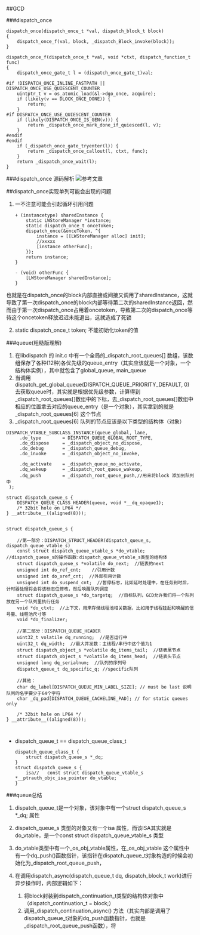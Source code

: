 ##GCD

###dispatch_once
```
dispatch_once(dispatch_once_t *val, dispatch_block_t block)
{
	dispatch_once_f(val, block, _dispatch_Block_invoke(block));
}
```

```
dispatch_once_f(dispatch_once_t *val, void *ctxt, dispatch_function_t func)
{
	dispatch_once_gate_t l = (dispatch_once_gate_t)val;

#if !DISPATCH_ONCE_INLINE_FASTPATH || DISPATCH_ONCE_USE_QUIESCENT_COUNTER
	uintptr_t v = os_atomic_load(&l->dgo_once, acquire);
	if (likely(v == DLOCK_ONCE_DONE)) {
		return;
	}
#if DISPATCH_ONCE_USE_QUIESCENT_COUNTER
	if (likely(DISPATCH_ONCE_IS_GEN(v))) {
		return _dispatch_once_mark_done_if_quiesced(l, v);
	}
#endif
#endif
	if (_dispatch_once_gate_tryenter(l)) {
		return _dispatch_once_callout(l, ctxt, func);
	}
	return _dispatch_once_wait(l);
}

```
###dispatch_once 源码解析
![参考文章](https://juejin.cn/post/6844904143753052174)

##dispatch_once实现单列可能会出现的问题
1. 一不注意可能会引起循环引用问题
	
	```
	+ (instancetype) sharedInstance {
	    static LWStoreManager *instance;
	    static dispatch_once_t onceToken;
	    dispatch_once(&onceToken, ^{
	        instance = [[LWStoreManager alloc] init];
	        //xxxxx
	        [instance otherFunc];
	    });
	    return instance;
	}
	
	- (void) otherFunc {
		[LWStoreManager sharedInstance];
	}
	```
也就是在dispatch_once的block内部直接或间接又调用了sharedInstance，这就导致了第一次dispatch_once的block内部等待第二次的sharedInstance返回，然而由于第一次dispatch_once占用着oncetoken，导致第二次的dispatch_once等待这个oncetoken释放迟迟未能退出，这就造成了死锁

2.  static dispatch_once_t token; 不能初始化token的值
   


###queue(粗糙版理解)

1. 在libdispatch 的 init.c 中有一个全局的_dispatch_root_queues[] 数组，该数组保存了各种(12种)各优先级的queue_entry（其实应该就是一个对象，一个结构体实例），其中就包含了global_queue, main_queue
2. 当调用dispatch_get_global_queue(DISPATCH_QUEUE_PRIORITY_DEFAULT, 0)去获取queue时，其实就是根据优先级参数，计算得到_dispatch_root_queues[]数组中的下标，去_dispatch_root_queues[]数组中相应的位置拿去对应的queue_entry（是一个对象），其实拿到的就是_dispatch_root_queues[6] 这个节点
3. _dispatch_root_queues[6] 队列的节点应该是以下类型的结构体（对象）

```
DISPATCH_VTABLE_SUBCLASS_INSTANCE(queue_global, lane,
	 .do_type        = DISPATCH_QUEUE_GLOBAL_ROOT_TYPE,
	 .do_dispose     = _dispatch_object_no_dispose,
	 .do_debug       = _dispatch_queue_debug,
	 .do_invoke      = _dispatch_object_no_invoke,

	 .dq_activate    = _dispatch_queue_no_activate,
	 .dq_wakeup      = _dispatch_root_queue_wakeup,
	 .dq_push        = _dispatch_root_queue_push,//用来将block 添加到队列中
 );
```



```
struct dispatch_queue_s {
	DISPATCH_QUEUE_CLASS_HEADER(queue, void *__dq_opaque1);
	/* 32bit hole on LP64 */
} __attribute__((aligned(8)));
```

```

struct dispatch_queue_s {
	
	//第一部分：DISPATCH_STRUCT_HEADER(dispatch_queue_s, dispatch_queue_vtable_s)
    const struct dispatch_queue_vtable_s *do_vtable;  //dispatch_queue_s的操作函数:dispatch_queue_vtable_s类型的结构体
    struct dispatch_queue_s *volatile do_next;  //链表的next
    unsigned int do_ref_cnt;    //引用计数
    unsigned int do_xref_cnt;  //外部引用计数
    unsigned int do_suspend_cnt;  //暂停标志，比如延时处理中，在任务到时后，计时器处理将会将该标志位修改，然后唤醒队列调度
    struct dispatch_queue_s *do_targetq;  //目标队列，GCD允许我们将一个队列放在另一个队列里执行任务
    void *do_ctxt;  //上下文，用来存储线程池相关数据，比如用于线程挂起和唤醒的信号量、线程池尺寸等
    void *do_finalizer;
    
    //第二部分：DISPATCH_QUEUE_HEADER
    uint32_t volatile dq_running;  //是否运行中
    uint32_t dq_width;  //最大并发数：主线程/串行中这个值为1
    struct dispatch_object_s *volatile dq_items_tail;  //链表尾节点
    struct dispatch_object_s *volatile dq_items_head;  //链表头节点
    unsigned long dq_serialnum;  //队列的序列号
    dispatch_queue_t dq_specific_q; //specific队列
    
    //其他：
    char dq_label[DISPATCH_QUEUE_MIN_LABEL_SIZE]; // must be last 说明队列的名字要少于64个字符
    char _dq_pad[DISPATCH_QUEUE_CACHELINE_PAD]; // for static queues only
	
	/* 32bit hole on LP64 */
} __attribute__((aligned(8)));



```

* dispatch_queue_t == dispatch_queue_class_t

	```
	dispatch_queue_class_t {
		struct dispatch_queue_s *_dq;
	}
	struct dispatch_queue_s {
		isa//   const struct dispatch_queue_vtable_s *__ptrauth_objc_isa_pointer do_vtable;
	}
	```
###queue总结
1. dispatch_queue_t是一个对象，该对象中有一个struct dispatch_queue_s *_dq; 属性
2. dispatch_queue_s 类型的对象又有一个isa 属性，而该ISA其实就是do_vtable，是一个const struct dispatch_queue_vtable_s 类型
3. do_vtable类型中有一个_os_obj_vtable属性，在_os_obj_vtable 这个属性中有一个dq_push()函数指针，该指针在dispatch_queue_t对象构造的时候会初始化为_dispatch_root_queue_push，
4. 在调用dispatch_async(dispatch_queue_t dq, dispatch_block_t work)进行异步操作时，内部逻辑如下：
	
	1. 将block封装到dispatch_continuation_t类型的结构体对象中（dispatch_continuation_t = block;）
	2. 调用_dispatch_continuation_async() 方法（其实内部是调用了dispatch_queue_t对象的dq_push函数指针，也就是_dispatch_root_queue_push函数），将






